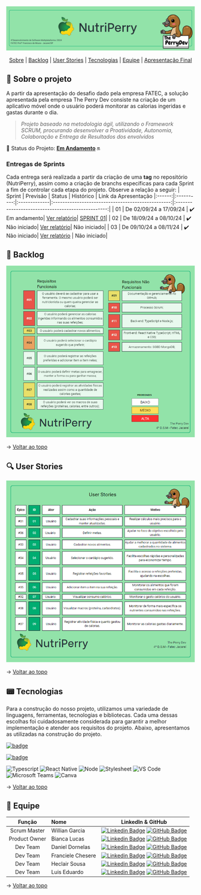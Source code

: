 <br id="topo">

<p align="center"> <img src="abp-documents/images_readme/1.png" /></p>

<p align="center">
    <a href="#sobre">Sobre</a>  |  
    <a href="#backlogs">Backlog</a>  |  
    <a href="#user-stories">User Stories</a>  |    
    <a href="#tecnologias">Tecnologias</a>  |  
    <a href="#equipe">Equipe</a>  |  
    <a href="#final">Apresentação Final</a>
</p>

<span id="sobre">

## :bookmark_tabs: Sobre o projeto

A partir da apresentação do desafio dado pela empresa FATEC, a solução apresentada pela empresa The Perry Dev consiste na criação de um aplicativo móvel onde o usuário poderá monitorar as calorias ingeridas e gastas durante o dia.

> _Projeto baseado na metodologia ágil, utilizando o Framework SCRUM, procurando desenvolver a Proatividade, Autonomia, Colaboração e Entrega de Resultados dos envolvidos_

:pushpin: Status do Projeto: [**Em Andamento**](https://github.com/ThePerryDev/NutriPerry/tree/sp1/develop) :on:

### Entregas de Sprints

Cada entrega será realizada a partir da criação de uma **tag** no repositório (NutriPerry), assim como a criação de branchs específicas para cada Sprint a fim de controlar cada etapa do projeto. Observe a relação a seguir:
| Sprint | Previsão | Status | Histórico | Link da Apresentação
|:------:|:----------:|:-------------|:-------------------------------------------------:|:-------------------------------------------------:|
| 01 | De 02/09/24 a 17/09/24 | :heavy_check_mark: Em andamento| [Ver relatório](https://github.com/ThePerryDev/visiona-documentation/tree/sprint-01)| [SPRINT 01](https://youtu.be/4JCYQw8IKzM)|
| 02 | De 18/09/24 a 08/10/24 | :heavy_check_mark: Não iniciado| [Ver relatório](https://github.com/ThePerryDev/visiona-documentation/tree/sprint-02)| Não iniciado|
| 03 | De 09/10/24 a 08/11/24 | :heavy_check_mark: Não iniciado| [Ver relatório](https://github.com/ThePerryDev/visiona-documentation/tree/sprint-03) | Não iniciado|

<span id="backlogs">

## :dart: Backlog 

<p align="center"> <img src="abp-documents/images_readme/requisitos.png" /></p>

→ [Voltar ao topo](#topo)

<span id="user-stories">

## :mag: User Stories
<p align="center"> <img src="abp-documents/images_readme/userstory.png" /></p>

→ [Voltar ao topo](#topo)

## :pager: Tecnologias

Para a construção do nosso projeto, utilizamos uma variedade de linguagens, ferramentas, tecnologias e bibliotecas. Cada uma dessas escolhas foi cuidadosamente considerada para garantir a melhor implementação e atender aos requisitos do projeto. Abaixo, apresentamos as utilizadas na construção do projeto.

[![badge](https://img.shields.io/badge/Figma-20232A?style=for-the-badge&logo=figma&logoColor=DC143C)](https://www.figma.com/design/MgHhIQvhboj07JHzJxJocS/NutriPerry?node-id=0-1&node-type=canvas&t=9lUYlmk3ogxzoQjv-0) 

[![badge](https://img.shields.io/badge/GitHub-20232A?style=for-the-badge&logo=GitHub&logoColor=FFFFFF)](https://github.com/ThePerryDev)

<img src="https://img.shields.io/badge/TypeScript-20232A?style=for-the-badge&logo=typescript&logoColor=007ACC" alt="Typescript" />

<img src="https://img.shields.io/badge/React_Native-20232A?style=for-the-badge&logo=react&logoColor=61DAFB" alt="React Native" />

<img src="https://img.shields.io/badge/Node.js-20232A?style=for-the-badge&logo=nodedotjs&logoColor=339933" alt="Node" />

<img src="https://img.shields.io/badge/Stylesheet-20232A?style=for-the-badge&logo=css3&logoColor=1572B6" alt="Stylesheet" />

<img src="https://img.shields.io/badge/VS Code-20232A?style=for-the-badge&logo=VisualStudioCode&logoColor=007ACC" alt="VS Code" />

<img src="https://img.shields.io/badge/Microsoft Teams-20232A?style=for-the-badge&logo=MicrosoftTeams&logoColor=#6264A7" alt="Microsoft Teams" />

<img src="https://img.shields.io/badge/Canva-20232A?style=for-the-badge&logo=Canva&logoColor=00C4CC" alt="Canva" />

→ [Voltar ao topo](#topo)

<span id="equipe">

## :busts_in_silhouette: Equipe

|    Função     | Nome                                  |                                                                                                                                                      LinkedIn & GitHub                                                                                                                                                      |
| :-----------: | :------------------------------------ | :-------------------------------------------------------------------------------------------------------------------------------------------------------------------------------------------------------------------------------------------------------------------------------------------------------------------------: |
|   Scrum Master   | Willian Garcia               | [![Linkedin Badge](https://img.shields.io/badge/Linkedin-blue?style=flat-square&logo=Linkedin&logoColor=white)](https://www.linkedin.com/in/willian-garcia-6b0892123/) [![GitHub Badge](https://img.shields.io/badge/GitHub-111217?style=flat-square&logo=github&logoColor=white)](https://github.com/Willian-Garcia) |
|   Product Owner   | Bianca Lucas                |  [![Linkedin Badge](https://img.shields.io/badge/Linkedin-blue?style=flat-square&logo=Linkedin&logoColor=white)](https://www.linkedin.com/in/bianca-cacula/) [![GitHub Badge](https://img.shields.io/badge/GitHub-111217?style=flat-square&logo=github&logoColor=white)](https://github.com/biancalsc)   |
|   Dev Team   | Daniel Dornelas                     |     [![Linkedin Badge](https://img.shields.io/badge/Linkedin-blue?style=flat-square&logo=Linkedin&logoColor=white)](https://linkedin.com/in/daniel-dornelas-758a25267/) [![GitHub Badge](https://img.shields.io/badge/GitHub-111217?style=flat-square&logo=github&logoColor=white)](https://github.com/Dani-dornas)      |
|   Dev Team   | Franciele Chesere           |          [![Linkedin Badge](https://img.shields.io/badge/Linkedin-blue?style=flat-square&logo=Linkedin&logoColor=white)](https://www.linkedin.com/in/franciele-chesere-605974274/) [![GitHub Badge](https://img.shields.io/badge/GitHub-111217?style=flat-square&logo=github&logoColor=white)](https://github.com/ChesereF)          |
|   Dev Team   | Heclair Sousa           |          [![Linkedin Badge](https://img.shields.io/badge/Linkedin-blue?style=flat-square&logo=Linkedin&logoColor=white)](https://www.linkedin.com/in/heclairsousa/) [![GitHub Badge](https://img.shields.io/badge/GitHub-111217?style=flat-square&logo=github&logoColor=white)](https://github.com/heclair)          |
|   Dev Team   | Luis Eduardo       |        [![Linkedin Badge](https://img.shields.io/badge/Linkedin-blue?style=flat-square&logo=Linkedin&logoColor=white)](https://linkedin.com/in/eduardo-moraes-68001a272/) [![GitHub Badge](https://img.shields.io/badge/GitHub-111217?style=flat-square&logo=github&logoColor=white)](https://github.com/Eduardo270704)        |



→ [Voltar ao topo](#topo)